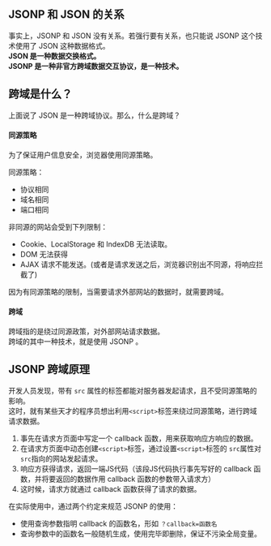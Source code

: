 ## JSONP 和 JSON 的关系
事实上，JSONP 和 JSON 没有关系。若强行要有关系，也只能说 JSONP 这个技术使用了 JSON 这种数据格式。  
__JSON 是一种数据交换格式。__  
__JSONP 是一种非官方跨域数据交互协议，是一种技术。__  

## 跨域是什么？
上面说了 JSON 是一种跨域协议。那么，什么是跨域？
#### 同源策略
为了保证用户信息安全，浏览器使用同源策略。  

同源策略：
- 协议相同
- 域名相同
- 端口相同

非同源的网站会受到下列限制：
- Cookie、LocalStorage 和 IndexDB 无法读取。
- DOM 无法获得
- AJAX 请求不能发送。(或者是请求发送之后，浏览器识别出不同源，将响应拦截了)


因为有同源策略的限制，当需要请求外部网站的数据时，就需要跨域。
#### 跨域
跨域指的是绕过同源政策，对外部网站请求数据。  
跨域的其中一种技术，就是使用 JSONP 。

## JSONP 跨域原理
开发人员发现，带有 `src` 属性的标签都能对服务器发起请求，且不受同源策略的影响。  
这时，就有某些天才的程序员想出利用`<script>`标签来绕过同源策略，进行跨域请求数据。
1. 事先在请求方页面中写定一个 callback 函数，用来获取响应方响应的数据。
2. 在请求方页面中动态创建`<script>`标签，通过设置`<script>`标签的 `src`属性对 `src`指向的网站发起请求。
3. 响应方获得请求，返回一端JS代码（该段JS代码执行事先写好的 callback 函数，并将要返回的数据作用 callback 函数的参数带入请求方）
4. 这时候，请求方就通过 callback 函数获得了请求的数据。

在实际使用中，通过两个约定来规范 JSONP 的使用：
- 使用查询参数指明 callback 的函数名，形如 `？callback=函数名`
- 查询参数中的函数名一般随机生成，使用完毕即删除，保证不污染全局变量。